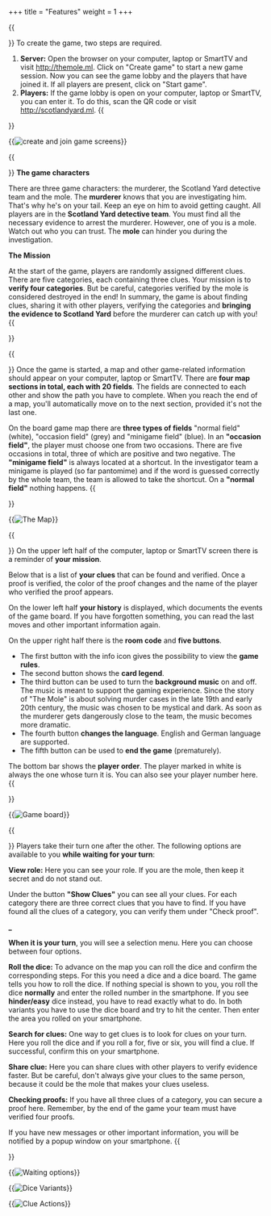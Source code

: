 +++
title = "Features"
weight = 1
+++

{{<section title="Create And Join The Game">}}
To create the game, two steps are required.
1. **Server:** Open the browser on your computer, laptop or SmartTV and visit http://themole.ml. Click on "Create game" to start a new game session. Now you can see the game lobby and the players that have joined it. If all players are present, click on "Start game".
2. **Players:** If the game lobby is open on your computer, laptop or SmartTV, you can enter it. To do this, scan the QR code or visit http://scotlandyard.ml.
{{</section >}}

{{<image src="create_and_join_game.png" alt="create and join game screens" caption="The screens when creating and joining a game">}}


{{<section title="Game Characters And Mission">}}
**The game characters**

There are three game characters: the murderer, the Scotland Yard detective team and the mole. The **murderer** knows that you are investigating him. That's why he's on your tail. Keep an eye on him to avoid getting caught. All players are in the **Scotland Yard detective team**. You must find all the necessary evidence to arrest the murderer. However, one of you is a mole. Watch out who you can trust. The **mole** can hinder you during the investigation.


**The Mission**

At the start of the game, players are randomly assigned different clues. There are five categories, each containing three clues. Your mission is to **verify four categories**. But be careful, categories verified by the mole is considered destroyed in the end! In summary, the game is about finding clues, sharing it with other players, verifying the categories and **bringing the evidence to Scotland Yard** before the murderer can catch up with you!
{{</section >}}


{{<section title="The Map">}}
Once the game is started, a map and other game-related information should appear on your computer, laptop or SmartTV. There are **four map sections in total, each with 20 fields**. The fields are connected to each other and show the path you have to complete. When you reach the end of a map, you'll automatically move on to the next section, provided it's not the last one.

On the board game map there are **three types of fields** "normal field" (white), "occasion field" (grey) and "minigame field" (blue). In an **"occasion field"**, the player must choose one from two occasions. There are five occasions in total, three of which are positive and two negative. The **"minigame field"** is always located at a shortcut. In the investigator team a minigame is played (so far pantomime) and if the word is guessed correctly by the whole team, the team is allowed to take the shortcut. On a **"normal field"** nothing happens.
{{</section >}}

{{<image src="maps.png" alt="The Map" caption="The four map sections">}}


{{<section title="Game Board Description">}}
On the upper left half of the computer, laptop or SmartTV screen there is a reminder of **your mission**.

Below that is a list of **your clues** that can be found and verified. Once a proof is verified, the color of the proof changes and the name of the player who verified the proof appears.

On the lower left half **your history** is displayed, which documents the events of the game board. If you have forgotten something, you can read the last moves and other important information again.

On the upper right half there is the **room code** and **five buttons**. 
- The first button with the info icon gives the possibility to view the **game rules**. 
- The second button shows the **card legend**. 
- The third button can be used to turn the **background music** on and off. The music is meant to support the gaming experience. Since the story of "The Mole" is about solving murder cases in the late 19th and early 20th century, the music was chosen to be mystical and dark. As soon as the murderer gets dangerously close to the team, the music becomes more dramatic. 
- The fourth button **changes the language**. English and German language are supported. 
- The fifth button can be used to **end the game** (prematurely).

The bottom bar shows the **player order**. The player marked in white is always the one whose turn it is. You can also see your player number here.
{{</section >}}

{{<image src="game_board.png" alt="Game board" caption="The screen with the map and other game-related information">}}


{{<section title="Smartphone Navigation">}}
Players take their turn one after the other. The following options are available to you **while waiting for your turn**:

**View role:** Here you can see your role. If you are the mole, then keep it secret and do not stand out.

Under the button **"Show Clues"** you can see all your clues. For each category there are three correct clues that you have to find. If you have found all the clues of a category, you can verify them under "Check proof".

**_**

**When it is your turn**, you will see a selection menu. Here you can choose between four options.

**Roll the dice:** To advance on the map you can roll the dice and confirm the corresponding steps. For this you need a dice and a dice board. The game tells you how to roll the dice. If nothing special is shown to you, you roll the dice **normally** and enter the rolled number in the smartphone. If you see **hinder/easy** dice instead, you have to read exactly what to do. In both variants you have to use the dice board and try to hit the center. Then enter the area you rolled on your smartphone.

**Search for clues:** One way to get clues is to look for clues on your turn. Here you roll the dice and if you roll a for, five or six, you will find a clue. If successful, confirm this on your smartphone.

**Share clue:** Here you can share clues with other players to verify evidence faster. But be careful, don't always give your clues to the same person, because it could be the mole that makes your clues useless.

**Checking proofs:** If you have all three clues of a category, you can secure a proof here. Remember, by the end of the game your team must have verified four proofs.

If you have new messages or other important information, you will be notified by a popup window on your smartphone.
{{</section >}}

{{<image src="waiting_options_arrows.png" alt="Waiting options" caption="The middle image shows the screen with the two available actions, which appears while you are waiting for your next move. The left screen shows the role view and the right screen the hint view.">}}

{{<image src="dice.png" alt="Dice Variants" caption="The left screen shows the main view of the four options of a move. The two right screens show the two variants of the dice roll.">}}

{{<image src="clue_actions.png" alt="Clue Actions" caption="These three screens show the three hint actions. On the left screen you can search for a clue. In the middle screen you can share a clue and in the right screen you can verify a combination.">}}